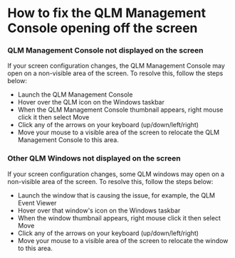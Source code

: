 # How to fix the QLM Management Console opening off the screen

### QLM Management Console not displayed on the screen

If your screen configuration changes, the QLM Management Console may open on a non-visible area of the screen. To resolve this, follow the steps below:

* Launch the QLM Management Console
* Hover over the QLM icon on the Windows taskbar
* When the QLM Management Console thumbnail appears, right mouse click it then select Move
* Click any of the arrows on your keyboard (up/down/left/right)
* Move your mouse to a visible area of the screen to relocate the QLM Management Console to this area.

### Other QLM Windows not displayed on the screen

If your screen configuration changes, some QLM windows may open on a non-visible area of the screen. To resolve this, follow the steps below:

* Launch the window that is causing the issue, for example, the QLM Event Viewer
* Hover over that window's icon on the Windows taskbar
* When the window thumbnail appears, right mouse click it then select Move
* Click any of the arrows on your keyboard (up/down/left/right)
* Move your mouse to a visible area of the screen to relocate the window to this area.
